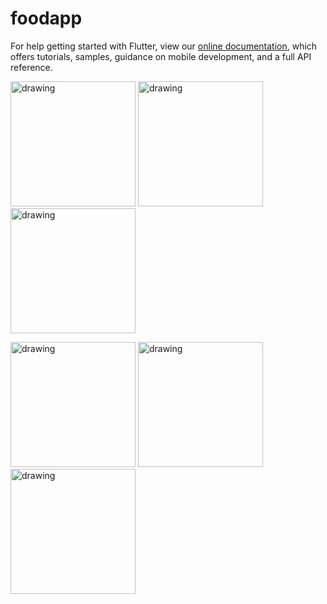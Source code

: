 # foodapp

For help getting started with Flutter, view our
[online documentation](https://flutter.dev/docs), which offers tutorials,
samples, guidance on mobile development, and a full API reference.

<p float="left">
<img src="https://user-images.githubusercontent.com/65341290/122558687-fff85c00-d05b-11eb-95ef-2d79416ba684.jpg" alt="drawing" width="200"/>
<img src="https://user-images.githubusercontent.com/65341290/122558697-01298900-d05c-11eb-8dfa-b40daadec5f3.jpg" alt="drawing" width="200"/>
<img src="https://user-images.githubusercontent.com/65341290/122558703-02f34c80-d05c-11eb-819f-5a55e7e1462a.jpg" alt="drawing" width="200"/>
</p>


<p float="left">
<img src="https://user-images.githubusercontent.com/65341290/122558670-fbcc3e80-d05b-11eb-879b-01a3587360c0.jpg" alt="drawing" width="200"/>
<img src="https://user-images.githubusercontent.com/65341290/122558681-fec72f00-d05b-11eb-88d4-1182c1e09a11.jpg" alt="drawing" width="200"/>
<img src="https://user-images.githubusercontent.com/65341290/122558685-ff5fc580-d05b-11eb-8932-5321954b0f15.jpg" alt="drawing" width="200"/>
</p>




